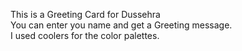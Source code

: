 This is a Greeting Card for Dussehra <br>
You can enter you name and get a Greeting message.<br>
I used coolers for the color palettes.
